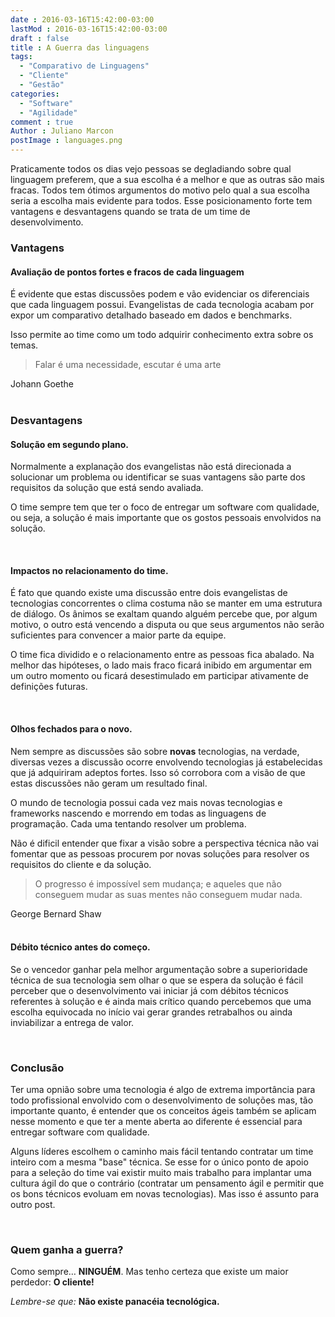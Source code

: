 ```yaml
---
date : 2016-03-16T15:42:00-03:00
lastMod : 2016-03-16T15:42:00-03:00
draft : false
title : A Guerra das linguagens
tags:
  - "Comparativo de Linguagens"
  - "Cliente"
  - "Gestão"
categories:
  - "Software"
  - "Agilidade"
comment : true
Author : Juliano Marcon
postImage : languages.png
---
```


Praticamente todos os dias vejo pessoas se degladiando sobre qual linguagem
preferem, que a sua escolha é a melhor e que as outras são mais fracas. Todos
tem ótimos argumentos do motivo pelo qual a sua escolha seria a escolha mais
evidente para todos. Esse posicionamento forte tem vantagens e desvantagens
quando se trata de um time de desenvolvimento.

### Vantagens

#### Avaliação de pontos fortes e fracos de cada linguagem

É evidente que estas discussões podem e vão evidenciar os diferenciais que
cada linguagem possui. Evangelistas de cada tecnologia acabam por expor um
comparativo detalhado baseado em dados e benchmarks.

Isso permite ao time como um todo adquirir conhecimento extra sobre os temas.

> Falar é uma necessidade, escutar é uma arte
<div class="reference">Johann Goethe</div>

<br/>

### Desvantagens

#### Solução em segundo plano.

Normalmente a explanação dos evangelistas não está direcionada a solucionar um
problema ou identificar se suas vantagens são parte dos requisitos da solução
que está sendo avaliada.

O time sempre tem que ter o foco de entregar um
software com qualidade, ou seja, a solução é mais importante que os gostos
pessoais envolvidos na solução.

<br/>

#### Impactos no relacionamento do time.

É fato que quando existe uma discussão entre dois evangelistas de tecnologias
concorrentes o clima costuma não se manter em uma estrutura de diálogo. Os
ânimos se exaltam quando alguém percebe que, por algum motivo, o outro está
vencendo a disputa ou que seus argumentos não serão suficientes para convencer
a maior parte da equipe.

O time fica dividido e o relacionamento entre as pessoas fica abalado. Na melhor
das hipóteses, o lado mais fraco ficará inibido em argumentar em um outro
momento ou ficará desestimulado em participar ativamente de definições futuras.

<br/>

#### Olhos fechados para o novo.

Nem sempre as discussões são sobre **novas** tecnologias, na verdade, diversas
vezes a discussão ocorre envolvendo tecnologias já estabelecidas que já
adquiriram adeptos fortes. Isso só corrobora com a visão de que estas discussões
não geram um resultado final.

O mundo de tecnologia possui cada vez mais novas tecnologias e frameworks
nascendo e morrendo em todas as linguagens de programação. Cada uma tentando
resolver um problema.

Não é dificil entender que fixar a visão sobre a perspectiva técnica não vai
fomentar que as pessoas procurem por novas soluções para resolver os requisitos
do cliente e da solução.

> O progresso é impossível sem mudança; e aqueles que não conseguem mudar as
suas mentes não conseguem mudar nada.
<div class="reference">George Bernard Shaw</div>

<br/>

#### Débito técnico antes do começo.

Se o vencedor ganhar pela melhor argumentação sobre a superioridade técnica de
sua tecnologia sem olhar o que se espera da solução é fácil perceber que o
desenvolvimento vai iniciar já com débitos técnicos referentes à solução e é
ainda mais crítico quando percebemos que uma escolha equivocada no início vai
gerar grandes retrabalhos ou ainda inviabilizar a entrega de valor.

<br/>

### Conclusão

Ter uma opnião sobre uma tecnologia é algo de extrema importância para todo
profissional envolvido com o desenvolvimento de soluções mas, tão importante
quanto, é entender que os conceitos ágeis também se aplicam nesse momento e que
ter a mente aberta ao diferente é essencial para entregar software com
qualidade.

Alguns líderes escolhem o caminho mais fácil tentando contratar um time inteiro
com a mesma "base" técnica. Se esse for o único ponto de apoio para a seleção do
time vai existir muito mais trabalho para implantar uma cultura ágil do que o
contrário (contratar um pensamento ágil e permitir que os bons técnicos evoluam
em novas tecnologias). Mas isso é assunto para outro post.

  <br/>

### Quem ganha a guerra?

Como sempre…  **NINGUÉM**. Mas tenho certeza que existe um maior perdedor:
**O cliente!**


*Lembre-se que:*  **Não existe panacéia tecnológica.**
